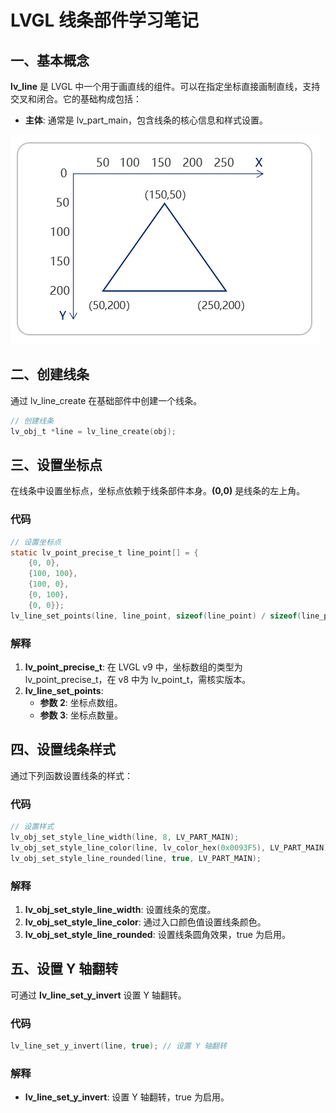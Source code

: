 # LVGL 线条部件学习笔记

## 一、基本概念
**lv_line** 是 LVGL 中一个用于画直线的组件。可以在指定坐标直接画制直线，支持交叉和闭合。它的基础构成包括：
- **主体**: 通常是 lv_part_main，包含线条的核心信息和样式设置。

![图片](../笔记中的图片/line1.png)
## 二、创建线条
通过 lv_line_create 在基础部件中创建一个线条。

```c
// 创建线条
lv_obj_t *line = lv_line_create(obj);
```

## 三、设置坐标点
在线条中设置坐标点，坐标点依赖于线条部件本身。**(0,0)** 是线条的左上角。

### 代码
```c
// 设置坐标点
static lv_point_precise_t line_point[] = {
    {0, 0},
    {100, 100},
    {100, 0},
    {0, 100},
    {0, 0}};
lv_line_set_points(line, line_point, sizeof(line_point) / sizeof(line_point[0]));
```
### 解释
1. **lv_point_precise_t**: 在 LVGL v9 中，坐标数组的类型为 lv_point_precise_t，在 v8 中为 lv_point_t，需核实版本。
2. **lv_line_set_points**:
   - **参数 2**: 坐标点数组。
   - **参数 3**: 坐标点数量。

## 四、设置线条样式
通过下列函数设置线条的样式：

### 代码
```c
// 设置样式
lv_obj_set_style_line_width(line, 8, LV_PART_MAIN);                      // 设置线条宽度
lv_obj_set_style_line_color(line, lv_color_hex(0x0093F5), LV_PART_MAIN); // 设置线条颜色
lv_obj_set_style_line_rounded(line, true, LV_PART_MAIN);                 // 设置线条圆角
```

### 解释
1. **lv_obj_set_style_line_width**: 设置线条的宽度。
2. **lv_obj_set_style_line_color**: 通过入口颜色值设置线条颜色。
3. **lv_obj_set_style_line_rounded**: 设置线条圆角效果，true 为启用。

## 五、设置 Y 轴翻转
可通过 **lv_line_set_y_invert** 设置 Y 轴翻转。

### 代码
```c
lv_line_set_y_invert(line, true); // 设置 Y 轴翻转
```

### 解释
- **lv_line_set_y_invert**: 设置 Y 轴翻转，true 为启用。

